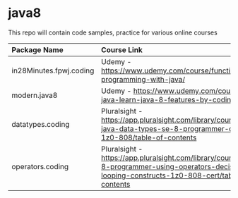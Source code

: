 # java8
This repo will contain code samples, practice for various online courses


| Package Name | Course Link |
| :---         |  :--- |
| in28Minutes.fpwj.coding   | Udemy - https://www.udemy.com/course/functional-programming-with-java/  |
| modern.java8   | Udemy - https://www.udemy.com/course/modern-java-learn-java-8-features-by-coding-it/  |
| datatypes.coding | Pluralsight - https://app.pluralsight.com/library/courses/working-java-data-types-se-8-programmer-certification-1z0-808/table-of-contents |
| operators.coding | Pluralsight - https://app.pluralsight.com/library/courses/java-se-8-programmer-using-operators-decision-looping-constructs-1z0-808-cert/table-of-contents |



